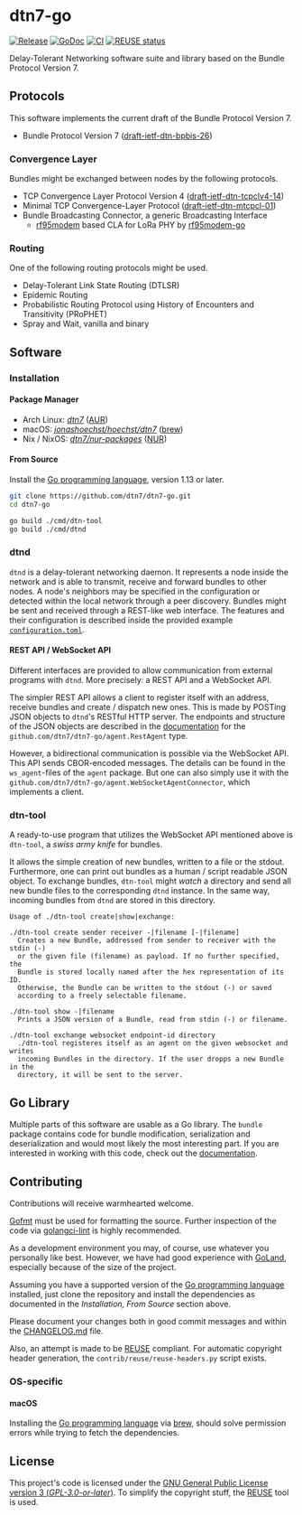 <!--
SPDX-FileCopyrightText: 2019, 2020 Alvar Penning
SPDX-FileCopyrightText: 2020 Jonas Höchst
SPDX-FileCopyrightText: 2020 Matthias Axel Kröll

SPDX-License-Identifier: GPL-3.0-or-later
-->

# dtn7-go
[![Release](https://img.shields.io/github/v/tag/dtn7/dtn7-go?label=version)](https://github.com/dtn7/dtn7-go/releases)
[![GoDoc](https://godoc.org/github.com/dtn7/dtn7-go?status.svg)](https://godoc.org/github.com/dtn7/dtn7-go)
[![CI](https://github.com/dtn7/dtn7-go/workflows/CI/badge.svg)](https://github.com/dtn7/dtn7-go/actions)
[![REUSE status](https://api.reuse.software/badge/github.com/dtn7/dtn7-go)](https://api.reuse.software/info/github.com/dtn7/dtn7-go)

Delay-Tolerant Networking software suite and library based on the Bundle Protocol Version 7.


## Protocols
This software implements the current draft of the Bundle Protocol Version 7.

- Bundle Protocol Version 7 ([draft-ietf-dtn-bpbis-26][dtn-bpbis-26])

### Convergence Layer
Bundles might be exchanged between nodes by the following protocols.

- TCP Convergence Layer Protocol Version 4 ([draft-ietf-dtn-tcpclv4-14][dtn-tcpcl-14])
- Minimal TCP Convergence-Layer Protocol ([draft-ietf-dtn-mtcpcl-01][dtn-mtcpcl-01])
- Bundle Broadcasting Connector, a generic Broadcasting Interface
    - [rf95modem] based CLA for LoRa PHY by [rf95modem-go]

### Routing
One of the following routing protocols might be used.

- Delay-Tolerant Link State Routing (DTLSR)
- Epidemic Routing
- Probabilistic Routing Protocol using History of Encounters and Transitivity (PRoPHET)
- Spray and Wait, vanilla and binary


## Software
### Installation

#### Package Manager

- Arch Linux: [_dtn7_][aur-dtn7] ([AUR][arch-aur])
- macOS: [_jonashoechst/hoechst/dtn7_][brew-dtn7] ([brew][brew])
- Nix / NixOS: [_dtn7/nur-packages_][nur-dtn7] ([NUR][nixos-nur])


#### From Source

Install the [Go programming language][golang], version 1.13 or later.

```bash
git clone https://github.com/dtn7/dtn7-go.git
cd dtn7-go

go build ./cmd/dtn-tool
go build ./cmd/dtnd
```


### dtnd
`dtnd` is a delay-tolerant networking daemon.
It represents a node inside the network and is able to transmit, receive and forward bundles to other nodes.
A node's neighbors may be specified in the configuration or detected within the local network through a peer discovery.
Bundles might be sent and received through a REST-like web interface.
The features and their configuration is described inside the provided example [`configuration.toml`][dtnd-configuration].

#### REST API / WebSocket API
Different interfaces are provided to allow communication from external programs with `dtnd`.
More precisely: a REST API and a WebSocket API.

The simpler REST API allows a client to register itself with an address, receive bundles and create / dispatch new ones.
This is made by POSTing JSON objects to `dtnd`'s RESTful HTTP server.
The endpoints and structure of the JSON objects are described in the [documentation][godoc] for the `github.com/dtn7/dtn7-go/agent.RestAgent` type.

However, a bidirectional communication is possible via the WebSocket API.
This API sends CBOR-encoded messages.
The details can be found in the `ws_agent`-files of the `agent` package.
But one can also simply use it with the `github.com/dtn7/dtn7-go/agent.WebSocketAgentConnector`, which implements a client.

### dtn-tool
A ready-to-use program that utilizes the WebSocket API mentioned above is `dtn-tool`, a _swiss army knife_ for bundles.

It allows the simple creation of new bundles, written to a file or the stdout.
Furthermore, one can print out bundles as a human / script readable JSON object.
To exchange bundles, `dtn-tool` might _watch_ a directory and send all new bundle files to the corresponding `dtnd` instance.
In the same way, incoming bundles from `dtnd` are stored in this directory.

```
Usage of ./dtn-tool create|show|exchange:

./dtn-tool create sender receiver -|filename [-|filename]
  Creates a new Bundle, addressed from sender to receiver with the stdin (-)
  or the given file (filename) as payload. If no further specified, the
  Bundle is stored locally named after the hex representation of its ID.
  Otherwise, the Bundle can be written to the stdout (-) or saved
  according to a freely selectable filename.

./dtn-tool show -|filename
  Prints a JSON version of a Bundle, read from stdin (-) or filename.

./dtn-tool exchange websocket endpoint-id directory
  ./dtn-tool registeres itself as an agent on the given websocket and writes
  incoming Bundles in the directory. If the user dropps a new Bundle in the
  directory, it will be sent to the server.

```


## Go Library
Multiple parts of this software are usable as a Go library.
The `bundle` package contains code for bundle modification, serialization and deserialization and would most likely the most interesting part.
If you are interested in working with this code, check out the [documentation][godoc].


## Contributing
Contributions will receive warmhearted welcome.

[Gofmt][gofmt] must be used for formatting the source.
Further inspection of the code via [golangci-lint][golangci-lint] is highly recommended.

As a development environment you may, of course, use whatever you personally like best.
However, we have had good experience with [GoLand][goland], especially because of the size of the project.

Assuming you have a supported version of the [Go programming language][golang] installed, just clone the repository and install the dependencies as documented in the _Installation, From Source_ section above.

Please document your changes both in good commit messages and within the [CHANGELOG.md][CHANGELOG.md] file.

Also, an attempt is made to be [REUSE][reuse] compliant.
For automatic copyright header generation, the `contrib/reuse/reuse-headers.py` script exists.

### OS-specific
#### macOS
Installing the [Go programming language][golang] via [brew][brew], should solve permission errors while trying to fetch the dependencies.


## License

This project's code is licensed under the [GNU General Public License version 3 (_GPL-3.0-or-later_)][license-gpl3].
To simplify the copyright stuff, the [REUSE][reuse] tool is used.


[CHANGELOG.md]: CHANGELOG.md
[arch-aur]: https://wiki.archlinux.org/index.php/Arch_User_Repository
[aur-dtn7]: https://aur.archlinux.org/packages/dtn7/
[brew-dtn7]: https://github.com/jonashoechst/homebrew-hoechst/blob/master/dtn7.rb
[brew]: https://brew.sh
[dtn-bpbis-26]: https://tools.ietf.org/html/draft-ietf-dtn-bpbis-26
[dtn-mtcpcl-01]: https://tools.ietf.org/html/draft-ietf-dtn-mtcpcl-01
[dtn-tcpcl-14]: https://tools.ietf.org/html/draft-ietf-dtn-tcpclv4-14
[dtnd-configuration]: https://github.com/dtn7/dtn7-go/blob/master/cmd/dtnd/configuration.toml
[godoc]: https://godoc.org/github.com/dtn7/dtn7-go
[gofmt]: https://blog.golang.org/gofmt
[goland]: https://www.jetbrains.com/go/
[golang]: https://golang.org/
[golangci-lint]: https://github.com/golangci/golangci-lint
[license-gpl3]: LICENSES/GPL-3.0-or-later.txt
[nixos-nur]: https://github.com/nix-community/NUR
[nur-dtn7]: https://github.com/dtn7/nur-packages
[reuse]: https://reuse.software/
[rf95modem-go]: https://github.com/dtn7/rf95modem-go
[rf95modem]: https://github.com/gh0st42/rf95modem


<!-- vim: set ts=2 ft=markdown spell: -->
